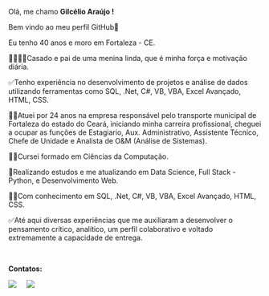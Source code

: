<!--
**gilcelioaraujo/gilcelioaraujo** is a ✨ _special_ ✨ repository because its `README.md` (this file) appears on your GitHub profile.
-->
<!DOCTYPE html>
<html lang="br-pt">
<head>
    <meta charset="UTF-8">
    <meta http-equiv="X-UA-Compatible" content="IE=edge">
    <meta name="viewport" content="width=device-width, initial-scale=1.0">
    <title></title>
</head>
<body>
    <div class="Apresentação">
        <p> Olá, me chamo <b>Gilcélio Araújo !</b></p>
        <p> Bem vindo ao meu perfil GitHub👋</p>
        <p>Eu tenho 40 anos e moro em Fortaleza - CE.</p>
        <p>👨‍👩‍👦‍👦Casado e pai de uma menina linda, que é minha força e motivação diária.</p>
        <p>✅Tenho experiência no desenvolvimento de projetos e análise de dados utilizando ferramentas como SQL, .Net, C#, VB, VBA, Excel Avançado, HTML, CSS.</p>
        <p>🧑‍💼Atuei por 24 anos na empresa responsável pelo transporte municipal de Fortaleza do estado do Ceará, iniciando minha carreira profissional, cheguei a ocupar as funções de Estagiario, Aux. Administrativo, Assistente Técnico, Chefe de Unidade e Analista de O&M (Análise de Sistemas).</p>
        <p>👨‍🎓Cursei formado em Ciências da Computação.</p>
        <p>📕Realizando estudos e me atualizando em Data Science, Full Stack - Python, e Desenvolvimento Web.</p>
        <p>🧑‍💻Com conhecimento em SQL, .Net, C#, VB, VBA, Excel Avançado, HTML, CSS.</p>
        <p>✅Até aqui diversas experiências que me auxiliaram a desenvolver o pensamento crítico, analítico, um perfil colaborativo e voltado extremamente a capacidade de entrega.</p>
    </div><br>
<p><b>Contatos:</b></p> 
<p align="left">
    <a href="https://www.linkedin.com/in/<yours>/"><img src="https://img.shields.io/badge/linkedin-%230077B5.svg?&style=for-the-badge&logo=linkedin&logoColor=white" /></a>&nbsp;&nbsp;&nbsp;&nbsp;
    <a href="mailto:<yours>?subject=Came%20from%20Github"><img src="https://img.shields.io/badge/gmail-%23D14836.svg?&style=for-the-badge&logo=gmail&logoColor=white" /></a>&nbsp;&nbsp;&nbsp;&nbsp;
  <p>
</body>
</html>
